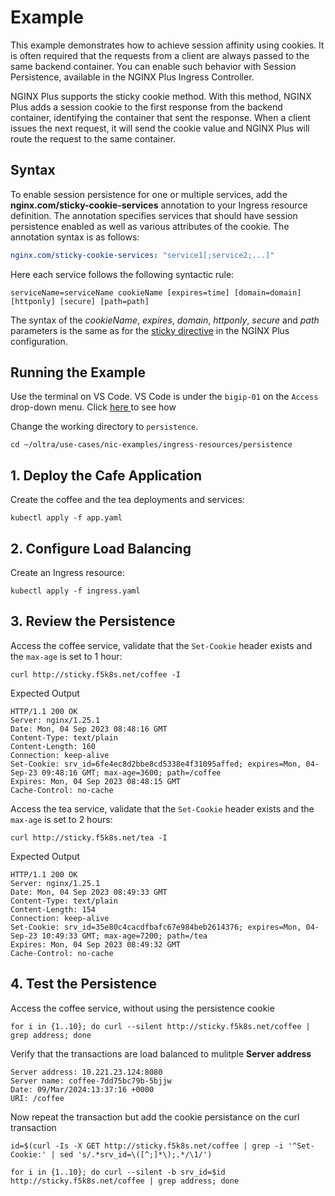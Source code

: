 # Example

This example demonstrates how to achieve session affinity using cookies.
It is often required that the requests from a client are always passed to the same backend container. You can enable such behavior with Session Persistence, available in the NGINX Plus Ingress Controller.

NGINX Plus supports the sticky cookie method. With this method, NGINX Plus adds a session cookie to the first response from the backend container, identifying the container that sent the response. When a client issues the next request, it will send the cookie value and NGINX Plus will route the request to the same container.

## Syntax

To enable session persistence for one or multiple services, add the **nginx.com/sticky-cookie-services** annotation to your Ingress resource definition. The annotation specifies services that should have session persistence enabled as well as various attributes of the cookie. The annotation syntax is as follows:

```yaml
nginx.com/sticky-cookie-services: "service1[;service2;...]"
```

Here each service follows the following syntactic rule:

```text
serviceName=serviceName cookieName [expires=time] [domain=domain] [httponly] [secure] [path=path]
```

The syntax of the *cookieName*, *expires*, *domain*, *httponly*, *secure* and *path* parameters is the same as for the
[sticky directive](https://nginx.org/en/docs/http/ngx_http_upstream_module.html#sticky) in the NGINX Plus configuration.


## Running the Example

Use the terminal on VS Code. VS Code is under the `bigip-01` on the `Access` drop-down menu. Click <a href="https://raw.githubusercontent.com/F5EMEA/oltra/main/vscode.png"> here </a> to see how 

Change the working directory to `persistence`.
```
cd ~/oltra/use-cases/nic-examples/ingress-resources/persistence
```

## 1. Deploy the Cafe Application

Create the coffee and the tea deployments and services:
```
kubectl apply -f app.yaml
```

## 2. Configure Load Balancing

Create an Ingress resource:
```
kubectl apply -f ingress.yaml
```

## 3. Review the Persistence

Access the coffee service, validate that the `Set-Cookie` header exists and the `max-age` is set to 1 hour:
```
curl http://sticky.f5k8s.net/coffee -I
```

Expected Output
```
HTTP/1.1 200 OK
Server: nginx/1.25.1
Date: Mon, 04 Sep 2023 08:48:16 GMT
Content-Type: text/plain
Content-Length: 160
Connection: keep-alive
Set-Cookie: srv_id=6fe4ec8d2bbe8cd5338e4f31095affed; expires=Mon, 04-Sep-23 09:48:16 GMT; max-age=3600; path=/coffee
Expires: Mon, 04 Sep 2023 08:48:15 GMT
Cache-Control: no-cache
```

Access the tea service, validate that the `Set-Cookie` header exists and the `max-age` is set to 2 hours:
```
curl http://sticky.f5k8s.net/tea -I
```

 Expected Output
```
HTTP/1.1 200 OK
Server: nginx/1.25.1
Date: Mon, 04 Sep 2023 08:49:33 GMT
Content-Type: text/plain
Content-Length: 154
Connection: keep-alive
Set-Cookie: srv_id=35e80c4cacdfbafc67e984beb2614376; expires=Mon, 04-Sep-23 10:49:33 GMT; max-age=7200; path=/tea
Expires: Mon, 04 Sep 2023 08:49:32 GMT
Cache-Control: no-cache
```


## 4. Test the Persistence

Access the coffee service, without using the persistence cookie
```
for i in {1..10}; do curl --silent http://sticky.f5k8s.net/coffee | grep address; done
```

Verify that the transactions are load balanced to mulitple **Server address**
```
Server address: 10.221.23.124:8080
Server name: coffee-7dd75bc79b-5bjjw
Date: 09/Mar/2024:13:37:16 +0000
URI: /coffee
```

Now repeat the transaction but add the cookie persistance on the curl transaction

```
id=$(curl -Is -X GET http://sticky.f5k8s.net/coffee | grep -i '^Set-Cookie:' | sed 's/.*srv_id=\([^;]*\);.*/\1/')

for i in {1..10}; do curl --silent -b srv_id=$id  http://sticky.f5k8s.net/coffee | grep address; done

```
